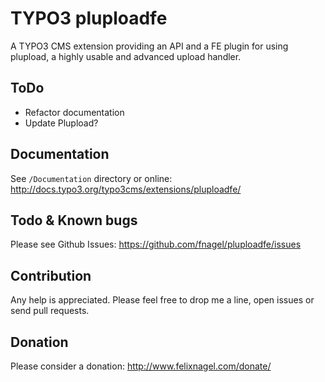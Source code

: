 TYPO3 pluploadfe
================

A TYPO3 CMS extension providing an API and a FE plugin for using plupload, 
a highly usable and advanced upload handler.


ToDo
----

* Refactor documentation
* Update Plupload?



Documentation
-------------

See `/Documentation` directory or online: http://docs.typo3.org/typo3cms/extensions/pluploadfe/



Todo & Known bugs
-----------------

Please see Github Issues: https://github.com/fnagel/pluploadfe/issues



Contribution
------------

Any help is appreciated. Please feel free to drop me a line, open issues or send pull requests.



Donation
--------

Please consider a donation: http://www.felixnagel.com/donate/